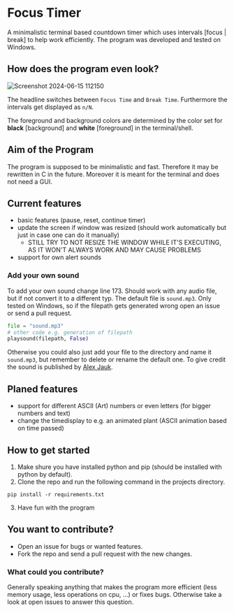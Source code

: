# Focus Timer

A minimalistic terminal based countdown timer which uses intervals [focus | break] to help work efficiently. The program was developed and tested on Windows.

## How does the program even look?

![Screenshot 2024-06-15 112150](https://github.com/Testspieler09/focus_timer/assets/142326461/f5898b1d-7fc6-471f-94d9-17a1aa0d70c3)

The headline switches between `Focus Time` and `Break Time`. Furthermore the intervals get displayed as `n/N`.

The foreground and background colors are determined by the color set for **black** [background] and **white** [foreground] in the terminal/shell.

## Aim of the Program

The program is supposed to be minimalistic and fast. Therefore it may be rewritten in C in the future. Moreover it is meant for the terminal and does not need a GUI.

## Current features

- basic features (pause, reset, continue timer)
- update the screen if window was resized (should work automatically but just in case one can do it manually)
    - STILL TRY TO NOT RESIZE THE WINDOW WHILE IT'S EXECUTING, AS IT WON'T ALWAYS WORK AND MAY CAUSE PROBLEMS
- support for own alert sounds

### Add your own sound

To add your own sound change line 173. Should work with any audio file, but if not convert it to a different typ. The default file is `sound.mp3`. Only tested on Windows, so if the filepath gets generated wrong open an issue or send a pull request.
```python
file = "sound.mp3"
# other code e.g. generation of filepath
playsound(filepath, False)
```
Otherwise you could also just add your file to the directory and name it `sound.mp3`, but remember to delete or rename the default one. To give credit the sound is published by [Alex Jauk](https://pixabay.com/de/users/alex_jauk-16800354/).

## Planed features

- support for different ASCII (Art) numbers or even letters (for bigger numbers and text)
- change the timedisplay to e.g. an animated plant (ASCII animation based on time passed)

## How to get started

1. Make shure you have installed python and pip (should be installed with python by default).
1. Clone the repo and run the following command in the projects directory.

```pwsh
pip install -r requirements.txt
```

3. Have fun with the program

## You want to contribute?

- Open an issue for bugs or wanted features.
- Fork the repo and send a pull request with the new changes.

### What could you contribute?

Generally speaking anything that makes the program more efficient (less memory usage, less operations on cpu, ...) or fixes bugs.
Otherwise take a look at open issues to answer this question.
